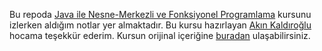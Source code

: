 Bu repoda [Java ile Nesne-Merkezli ve Fonksiyonel Programlama](https://udemy.com/course/java-ile-nesne-merkezli-ve-fonksiyonel-programlama/) kursunu izlerken aldığım notlar yer almaktadır.
Bu kursu hazırlayan [Akın Kaldıroğlu](https://github.com/javaturk) hocama teşekkür ederim.
Kursun orijinal içeriğine [buradan](https://github.com/javaturk/oofp) ulaşabilirsiniz.
